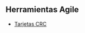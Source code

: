## Herramientas Agile

- [Tarjetas CRC](https://docs.google.com/spreadsheets/d/1ogxQVHlmGD_cXgUz922kM-51ujJaD2zVVAglKm2fzG0/edit?usp=drive_link)
